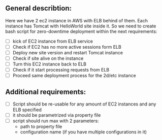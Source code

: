 ## General describtion:

Here we have 2 ec2 instance in AWS with ELB behind of them. Each instance has Tomcat with HelloWorld site inside it. So we need to create bash script for zero-downtime deployment within the next requirements:
- [ ] kick of EC2 instance from ELB service
- [ ] Check if EC2 has no more active sessions form ELB
- [ ] Deploy new site version and restart Tomcat instance
- [ ] Check if site alive on the instance
- [ ] Turn this EC2 instance back to ELB
- [ ] Check if it start processing requests from ELB
- [ ] Proceed same deployment process for the 2d/etc instance

## Additional requirements:
- [ ] Script should be re-usable for any amount of EC2 instances and any ELB specified
- [ ] it should be parametrized via property file
- [ ] script should run max with 2 parameters:
  * path to property file
  * configuration name (if you have multiple configurations in it)

